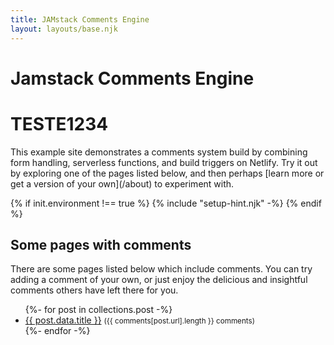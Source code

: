 ```yaml
---
title: JAMstack Comments Engine
layout: layouts/base.njk
---
```


# Jamstack Comments Engine
<h1>TESTE1234</H1>
This example site demonstrates a comments system build by combining form handling, serverless functions, and build triggers on Netlify. Try it out by exploring one of the pages listed below, and then perhaps [learn more or get a version of your own](/about) to experiment with.

{% if init.environment !== true %}
  {% include "setup-hint.njk" -%}
{% endif %}


## Some pages with comments

There are some pages listed below which include comments. You can try adding a comment of your own, or just enjoy the delicious and insightful comments others have left there for you.

<ul class="listing">
{%- for post in collections.post -%}
  <li>
    <a href="{{ post.url }}">{{ post.data.title }}</a>
    <small>({{ comments[post.url].length }} comments)</small>
  </li>
{%- endfor -%}
</ul>
